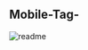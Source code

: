 ## Mobile-Tag-

![readme](https://user-images.githubusercontent.com/109481582/194528319-c931886e-d2bd-4b05-96e1-6e9e9d4ad3e4.png)



